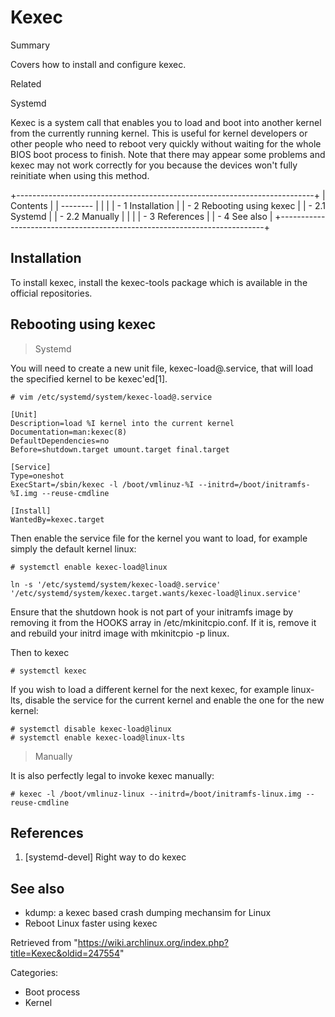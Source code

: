 Kexec
=====

Summary

Covers how to install and configure kexec.

Related

Systemd

Kexec is a system call that enables you to load and boot into another
kernel from the currently running kernel. This is useful for kernel
developers or other people who need to reboot very quickly without
waiting for the whole BIOS boot process to finish. Note that there may
appear some problems and kexec may not work correctly for you because
the devices won't fully reinitiate when using this method.

+--------------------------------------------------------------------------+
| Contents                                                                 |
| --------                                                                 |
|                                                                          |
| -   1 Installation                                                       |
| -   2 Rebooting using kexec                                              |
|     -   2.1 Systemd                                                      |
|     -   2.2 Manually                                                     |
|                                                                          |
| -   3 References                                                         |
| -   4 See also                                                           |
+--------------------------------------------------------------------------+

Installation
------------

To install kexec, install the kexec-tools package which is available in
the official repositories.

Rebooting using kexec
---------------------

> Systemd

You will need to create a new unit file, kexec-load@.service, that will
load the specified kernel to be kexec'ed[1].

    # vim /etc/systemd/system/kexec-load@.service

    [Unit]
    Description=load %I kernel into the current kernel
    Documentation=man:kexec(8)
    DefaultDependencies=no
    Before=shutdown.target umount.target final.target

    [Service]
    Type=oneshot
    ExecStart=/sbin/kexec -l /boot/vmlinuz-%I --initrd=/boot/initramfs-%I.img --reuse-cmdline

    [Install]
    WantedBy=kexec.target

Then enable the service file for the kernel you want to load, for
example simply the default kernel linux:

    # systemctl enable kexec-load@linux

    ln -s '/etc/systemd/system/kexec-load@.service' '/etc/systemd/system/kexec.target.wants/kexec-load@linux.service'

Ensure that the shutdown hook is not part of your initramfs image by
removing it from the HOOKS array in /etc/mkinitcpio.conf. If it is,
remove it and rebuild your initrd image with mkinitcpio -p linux.

Then to kexec

    # systemctl kexec

If you wish to load a different kernel for the next kexec, for example
linux-lts, disable the service for the current kernel and enable the one
for the new kernel:

    # systemctl disable kexec-load@linux
    # systemctl enable kexec-load@linux-lts

> Manually

It is also perfectly legal to invoke kexec manually:

    # kexec -l /boot/vmlinuz-linux --initrd=/boot/initramfs-linux.img --reuse-cmdline

References
----------

1. [systemd-devel] Right way to do kexec

See also
--------

-   kdump: a kexec based crash dumping mechansim for Linux
-   Reboot Linux faster using kexec

Retrieved from
"https://wiki.archlinux.org/index.php?title=Kexec&oldid=247554"

Categories:

-   Boot process
-   Kernel
